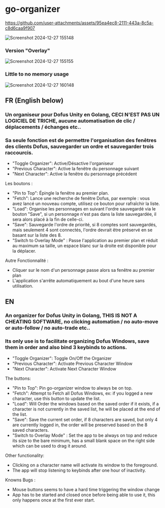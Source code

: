 # go-organizer

https://github.com/user-attachments/assets/95ea4ec8-2111-443a-8c5a-c8d6caa9f907


![Screenshot 2024-12-27 155148](https://github.com/user-attachments/assets/1a617bf5-6e7b-456b-895b-b7e1eb27a0c3)


### Version "Overlay"

![Screenshot 2024-12-27 155155](https://github.com/user-attachments/assets/06567361-8fba-4be0-8e25-81aeea7c00c6)

### Little to no memory usage

![Screenshot 2024-12-27 160148](https://github.com/user-attachments/assets/877f46a3-d774-4a4d-83b8-2c710ac7c739)

## FR (English below)

### Un organiseur pour Dofus Unity en Golang, **CECI N'EST PAS UN LOGICIEL DE TRICHE**, aucune automatisation de clic / déplacements / échanges etc..
### Sa seule fonction est de permettre l'organisation des fenêtres des clients Dofus, sauvegarder un ordre et sauvegarder trois raccourcis.

- "Toggle Organizer": Active/Désactive l'organiseur
- "Previous Character": Active la fenêtre du personnage suivant
- "Next Character": Active la fenêtre du personnage précédent

Les boutons :
- "Pin to Top": Épingle la fenêtre au premier plan.
- "Fetch": Lance une recherche de fenêtre Dofus, par exemple : vous avez lancé un nouveau compte, utilisez ce bouton pour rafraîchir la liste.
- "Load": Organise les personnages en suivant l'ordre sauvegardé via le bouton "Save", si un personnage n'est pas dans la liste sauvegardée, il sera alors placé à la fin de celle-ci.
- "Save": Sauvegarde l'ordre de priorité, si 8 comptes sont sauvegardés, mais seulement 4 sont connectés, l'ordre devrait être préservé en se basant sur la liste des 8.
- "Switch to Overlay Mode" : Passe l'application au premier plan et réduit au maximum sa taille, un espace blanc sur la droite est disponible pour la déplacer.

Autre Fonctionnalité :
- Cliquer sur le nom d'un personnage passe alors sa fenêtre au premier plan
- L'application s'arrête automatiquement au bout d'une heure sans utilisation.

## EN

### An organizer for Dofus Unity in Golang, **THIS IS NOT A CHEATING SOFTWARE**, no clicking automation / no auto-move or auto-follow / no auto-trade etc..
### Its only use is to facilitate organizing Dofus Windows, save them in order and also bind 3 keybinds to actions.

- "Toggle Organizer": Toggle On/Off the Organizer
- "Previous Character": Activate Previous Character Window
- "Next Character": Activate Next Character Window

The buttons:
- "Pin to Top": Pin go-organizer window to always be on top.
- "Fetch": Attempt to Fetch all Dofus Windows, ex: if you logged a new character, use this button to update the list.
- "Load": Will Order the windows based on the saved order if it exists, if a character is not currently in the saved list, he will be placed at the end of the list.
- "Save": Save the current set order, if 8 characters are saved, but only 4 are currently logged in, the order will be preserved based on the 8 saved characters.
- "Switch to Overlay Mode" : Set the app to be always on top and reduce its size to the bare minimum, has a small blank space on the right side which can be used to drag it around.

Other functionality:
- Clicking on a character name will activate its window to the foreground.
- The app will stop listening to keybinds after one hour of inactivity.


Knowns Bugs :
- Mouse buttons seems to have a hard time triggering the window change
- App has to be started and closed once before being able to use it, this only happens once at the first ever start.

